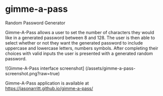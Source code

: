 # gimme-a-pass
Random Password Generator

Gimme-A-Pass allows a user to set the number of characters they would like in a generated password between 8 and 128. The user is then able to select whether or not they want the generated password to include uppercase and lowercase letters, numbers symbols. After completing their choices with valid inputs the user is presented with a generated random password.

![Gimme-A-Pass interface screenshot] (/assets/gimme-a-pass-screenshot.png?raw=true)

Gimme-A-Pass application is available at <https://jasonarritt.github.io/gimme-a-pass/>
